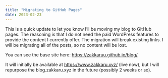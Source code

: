 ```yaml
---
title: "Migrating to GitHub Pages"
date: 2023-02-23
---
```


This is a quick update to let you know I’ll be moving my blog to GitHub pages. The reasoning is that I do not need the paid WordPress features to provide the content I currently offer. The migration will break existing links. I will be migrating all of the posts, so no content will be lost.

You can see the base site here: https://zakkaruu.github.io/blog/

It will initially be available at https://www.zakkaru.xyz/ (live now), but I will repurpose the blog.zakkaru.xyz in the future (possibly 2 weeks or so).
